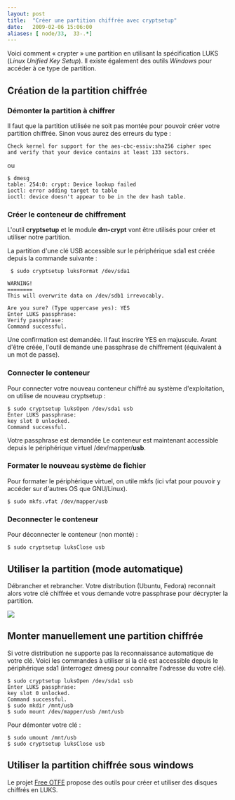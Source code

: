 ```yaml
---
layout: post
title:  "Créer une partition chiffrée avec cryptsetup"
date:   2009-02-06 15:06:00
aliases: [ node/33,  33-.*]
---
```

Voici comment « crypter » une partition en utilisant la spécification
LUKS (*Linux Unified Key Setup*). Il existe également des outils
*Windows* pour accéder à ce type de partition.

Création de la partition chiffrée
---------------------------------

### Démonter la partition à chiffrer

Il faut que la partition utilisée ne soit pas montée pour pouvoir créer
votre partition chiffrée. Sinon vous aurez des erreurs du type :

    Check kernel for support for the aes-cbc-essiv:sha256 cipher spec 
    and verify that your device contains at least 133 sectors.

ou

    $ dmesg
    table: 254:0: crypt: Device lookup failed
    ioctl: error adding target to table
    ioctl: device doesn't appear to be in the dev hash table.

### Créer le conteneur de chiffrement

L'outil **cryptsetup** et le module **dm-crypt** vont être utilisés pour
créer et utiliser notre partition.

La partition d'une clé USB accessible sur le périphérique sda1 est créée
depuis la commande suivante :

     $ sudo cryptsetup luksFormat /dev/sda1 

    WARNING!
    ========
    This will overwrite data on /dev/sdb1 irrevocably.

    Are you sure? (Type uppercase yes): YES
    Enter LUKS passphrase: 
    Verify passphrase: 
    Command successful.

Une confirmation est demandée. Il faut inscrire YES en majuscule.
 Avant d'être créée, l'outil demande une passphrase de chiffrement
(équivalent à un mot de passe).

### Connecter le conteneur

Pour connecter votre nouveau conteneur chiffré au système
d'exploitation, on utilise de nouveau cryptsetup :

    $ sudo cryptsetup luksOpen /dev/sda1 usb
    Enter LUKS passphrase: 
    key slot 0 unlocked.
    Command successful.

Votre passphrase est demandée
 Le conteneur est maintenant accessible depuis le périphérique virtuel
/dev/mapper/**usb**.

### Formater le nouveau système de fichier

Pour formater le périphérique virtuel, on utile mkfs (ici vfat pour
pouvoir y accéder sur d'autres OS que GNU/Linux).

    $ sudo mkfs.vfat /dev/mapper/usb

### Deconnecter le conteneur

Pour déconnecter le conteneur (non monté) :

    $ sudo cryptsetup luksClose usb

Utiliser la partition (mode automatique)
----------------------------------------

Débrancher et rebrancher. Votre distribution (Ubuntu, Fedora) reconnait
alors votre clé chiffrée et vous demande votre passphrase pour décrypter
la partition.

![](//tutos.tangui.eu.org/files/Screenshot-Unlock%20Encrypted%20Data.png)

Monter manuellement une partition chiffrée
------------------------------------------

Si votre distribution ne supporte pas la reconnaissance automatique de
votre clé. Voici les commandes à utiliser si la clé est accessible
depuis le périphérique sda1 (interrogez dmesg pour connaitre l'adresse
du votre clé).

    $ sudo cryptsetup luksOpen /dev/sda1 usb
    Enter LUKS passphrase: 
    key slot 0 unlocked.
    Command successful.
    $ sudo mkdir /mnt/usb
    $ sudo mount /dev/mapper/usb /mnt/usb

Pour démonter votre clé :

    $ sudo umount /mnt/usb
    $ sudo cryptsetup luksClose usb

Utiliser la partition chiffrée sous windows
-------------------------------------------

Le projet [Free OTFE](//www.freeotfe.org/) propose des outils pour
créer et utiliser des disques chiffrés en LUKS.

